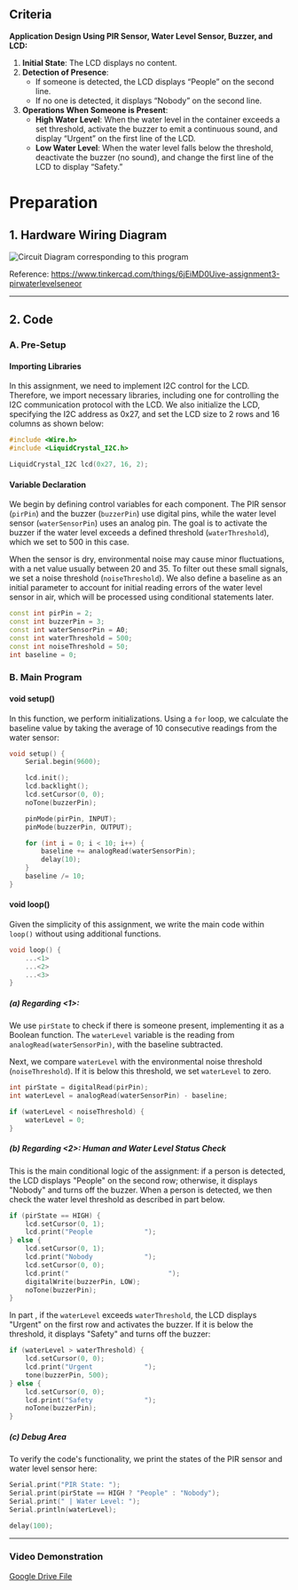 ## Criteria

**Application Design Using PIR Sensor, Water Level Sensor, Buzzer, and LCD:**

1. **Initial State**: The LCD displays no content.
2. **Detection of Presence**: 
   - If someone is detected, the LCD displays “People” on the second line.
   - If no one is detected, it displays “Nobody” on the second line.
3. **Operations When Someone is Present**:
   - **High Water Level**: When the water level in the container exceeds a set threshold, activate the buzzer to emit a continuous sound, and display “Urgent” on the first line of the LCD.
   - **Low Water Level**: When the water level falls below the threshold, deactivate the buzzer (no sound), and change the first line of the LCD to display “Safety.”

# Preparation

## 1. Hardware Wiring Diagram

![Circuit Diagram corresponding to this program](https://raw.githubusercontent.com/csning1998/Arduino-Assignments/refs/heads/main/Assignment3-PIR_WaterLevelSensor/PIR_WaterLevelSensor.png "Circuit Diagram corresponding to this program")

Reference: https://www.tinkercad.com/things/6jEiMD0Uive-assignment3-pirwaterlevelseneor

---

## 2. Code

### A. Pre-Setup

#### **Importing Libraries**

In this assignment, we need to implement I2C control for the LCD. Therefore, we import necessary libraries, including one for controlling the I2C communication protocol with the LCD. We also initialize the LCD, specifying the I2C address as 0x27, and set the LCD size to 2 rows and 16 columns as shown below:

```cpp
#include <Wire.h>
#include <LiquidCrystal_I2C.h>

LiquidCrystal_I2C lcd(0x27, 16, 2);
```

#### **Variable Declaration**

We begin by defining control variables for each component. The PIR sensor (`pirPin`) and the buzzer (`buzzerPin`) use digital pins, while the water level sensor (`waterSensorPin`) uses an analog pin. The goal is to activate the buzzer if the water level exceeds a defined threshold (`waterThreshold`), which we set to 500 in this case.

When the sensor is dry, environmental noise may cause minor fluctuations, with a net value usually between 20 and 35. To filter out these small signals, we set a noise threshold (`noiseThreshold`). We also define a baseline as an initial parameter to account for initial reading errors of the water level sensor in air, which will be processed using conditional statements later.

```cpp
const int pirPin = 2;
const int buzzerPin = 3;
const int waterSensorPin = A0;
const int waterThreshold = 500;
const int noiseThreshold = 50;
int baseline = 0;
```

### B. Main Program

#### **void setup()**

In this function, we perform initializations. Using a `for` loop, we calculate the baseline value by taking the average of 10 consecutive readings from the water sensor:

```cpp
void setup() {
    Serial.begin(9600);

    lcd.init();
    lcd.backlight();
    lcd.setCursor(0, 0);
    noTone(buzzerPin);

    pinMode(pirPin, INPUT);
    pinMode(buzzerPin, OUTPUT);

    for (int i = 0; i < 10; i++) {
        baseline += analogRead(waterSensorPin);
        delay(10);
    }
    baseline /= 10;
}
```

#### **void loop()**

Given the simplicity of this assignment, we write the main code within `loop()` without using additional functions.

```cpp
void loop() {
    ...<1>
    ...<2>
    ...<3>
}
```

##### (a) Regarding <1>:

We use `pirState` to check if there is someone present, implementing it as a Boolean function. The `waterLevel` variable is the reading from `analogRead(waterSensorPin)`, with the baseline subtracted.

Next, we compare `waterLevel` with the environmental noise threshold (`noiseThreshold`). If it is below this threshold, we set `waterLevel` to zero.

```cpp
int pirState = digitalRead(pirPin);
int waterLevel = analogRead(waterSensorPin) - baseline;

if (waterLevel < noiseThreshold) {
    waterLevel = 0;
}
```

##### (b) Regarding <2>: Human and Water Level Status Check

This is the main conditional logic of the assignment: if a person is detected, the LCD displays "People" on the second row; otherwise, it displays "Nobody" and turns off the buzzer. When a person is detected, we then check the water level threshold as described in part <a> below.

```cpp
if (pirState == HIGH) {
    lcd.setCursor(0, 1);
    lcd.print("People             ");
} else {
    lcd.setCursor(0, 1);
    lcd.print("Nobody             ");
    lcd.setCursor(0, 0);
    lcd.print("                         ");
    digitalWrite(buzzerPin, LOW);
    noTone(buzzerPin);
}
```

In part <a>, if the `waterLevel` exceeds `waterThreshold`, the LCD displays "Urgent" on the first row and activates the buzzer. If it is below the threshold, it displays "Safety" and turns off the buzzer:

```cpp
if (waterLevel > waterThreshold) {
    lcd.setCursor(0, 0);
    lcd.print("Urgent             ");
    tone(buzzerPin, 500);
} else {
    lcd.setCursor(0, 0);
    lcd.print("Safety             ");
    noTone(buzzerPin);
}
```

##### (c) Debug Area

To verify the code's functionality, we print the states of the PIR sensor and water level sensor here:

```cpp
Serial.print("PIR State: ");
Serial.print(pirState == HIGH ? "People" : "Nobody");
Serial.print(" | Water Level: ");
Serial.println(waterLevel);

delay(100);
```

---

### **Video Demonstration**

[Google Drive File](https://drive.google.com/file/d/19VX85R9rNvwCxk4UI6X50ZavkKxuMKIT/view?usp=sharing)
